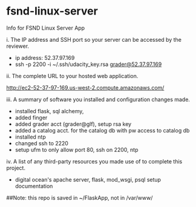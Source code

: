 # fsnd-linux-server
Info for FSND Linux Server App

i. The IP address and SSH port so your server can be accessed by the reviewer.

- ip address: 52.37.97.169
- ssh -p 2200 -i ~/.ssh/udacity_key.rsa grader@52.37.97.169

ii. The complete URL to your hosted web application.

http://ec2-52-37-97-169.us-west-2.compute.amazonaws.com/

iii. A summary of software you installed and configuration changes made.
- installed flask, sql alchemy, 
- added finger
- added grader acct (grader@glf), setup rsa key
- added a catalog acct. for the catalog db with pw access to catalog db
- installed ntp
- changed ssh to 2220
- setup ufm to only allow port 80, ssh on 2200, ntp

iv. A list of any third-party resources you made use of to complete this project.
- digital ocean's apache server, flask, mod_wsgi, psql setup documentation

##Note: this repo is saved in ~/FlaskApp, not in /var/www/
